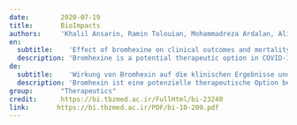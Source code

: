 ```yaml
---
date:        2020-07-19
title:       BioImpacts
authors:     'Khalil Ansarin, Ramin Tolouian, Mohammadreza Ardalan, Ali Taghizadieh, Mojtaba Varshochi, Soheil Teimouri, Tahere Vaezi, Hamed Valizadeh, Parviz Saleh, Saeid Safiri & Kenneth R. Chapman'
en:
  subtitle:    'Effect of bromhexine on clinical outcomes and mortality in COVID-19 patients: A randomized clinical trial'
  description: 'Bromhexine is a potential therapeutic option in COVID-19, but no data from a randomized clinical trial has been available. The present study aimed to evaluate the efficacy of bromhexine in intensive care unit (ICU) admission, mechanical ventilation, and mortality in patients with COVID-19. An open-label randomized clinical trial study was performed in Tabriz, North-West of Iran. They were randomized to either the treatment with the bromhexine group or the control group, in a 1:1 ratio with 39 patients in each arm. Standard therapy was used in both groups and those patients in the treatment group received oral bromhexine 8 mg three times a day additionally. The primary outcome was a decrease in the rate of ICU admissions, intubation/mechanical ventilation, and mortality. A total of 78 patients with similar demographic and disease characteristics were enrolled. There was a significant reduction in ICU admissions (2 out of 39 vs. 11 out of 39, P = 0.006), intubation (1 out of 39 vs. 9 out of 39, P = 0.007) and death (0 vs. 5, P = 0.027) in the bromhexine treated group compared to the standard group. No patients were withdrawn from the study because of adverse effects. The early administration of oral bromhexine reduces the ICU transfer, intubation, and the mortality rate in patients with COVID-19. This affordable medication can easily be administered everywhere with a huge positive impact(s) on public health and the world economy. Altogether, the verification of our results on a larger scale and different medical centers is strongly recommended.'
de: 
  subtitle:    'Wirkung von Bromhexin auf die klinischen Ergebnisse und die Sterblichkeit bei COVID-19-Patienten: Eine randomisierte klinische Studie'
  description: 'Bromhexin ist eine potenzielle therapeutische Option bei COVID-19, aber es liegen keine Daten aus einer randomisierten klinischen Studie vor. Ziel der vorliegenden Studie war, die Wirksamkeit von Bromhexin in Bezug auf die Aufnahme auf die Intensivstation, die mechanische Beatmung und die Sterblichkeit bei Patienten mit COVID-19 zu untersuchen. Eine offene, randomisierte klinische Studie wurde in Tabriz im Nordwesten des Iran durchgeführt. Die Patienten wurden im Verhältnis 1:1 entweder der Bromhexin-Gruppe oder der Kontrollgruppe zugeteilt, wobei 39 Patienten in jeder Gruppe waren. In beiden Gruppen wurde die Standardtherapie angewandt, und die Patienten in der Behandlungsgruppe erhielten zusätzlich dreimal täglich 8 mg Bromhexin oral. Das primäre Ergebnis war ein Rückgang der Zahl der Einweisungen in die Intensivstation, der Intubation/mechanischen Beatmung und der Sterblichkeit. Insgesamt wurden 78 Patienten mit ähnlichen demografischen und Krankheitsmerkmalen in die Studie aufgenommen. In der mit Bromhexin behandelten Gruppe kam es im Vergleich zur Standardgruppe zu einer signifikanten Verringerung der Einweisungen in die Intensivstation (2 von 39 gegenüber 11 von 39, P = 0,006), der Intubation (1 von 39 gegenüber 9 von 39, P = 0,007) und des Todes (0 gegenüber 5, P = 0,027). Kein Patient wurde wegen unerwünschter Wirkungen aus der Studie genommen. Die frühe Verabreichung von oralem Bromhexin verringert die Verlegung auf die Intensivstation, die Intubation und die Sterblichkeitsrate bei Patienten mit COVID-19. Dieses erschwingliche Medikament kann überall leicht verabreicht werden und hat enorme positive Auswirkungen auf die öffentliche Gesundheit und die Weltwirtschaft. Insgesamt wird die Überprüfung unserer Ergebnisse in einem größeren Maßstab und in verschiedenen medizinischen Zentren dringend empfohlen.'
group:       "Therapeutics"
credit:      https://bi.tbzmed.ac.ir/FullHtml/bi-23240
link:       https://bi.tbzmed.ac.ir/PDF/bi-10-209.pdf
---
```

<object data="{{ page.link }}" style='height:calc(100vh - 400px); width: 100%' type='application/pdf'></object>